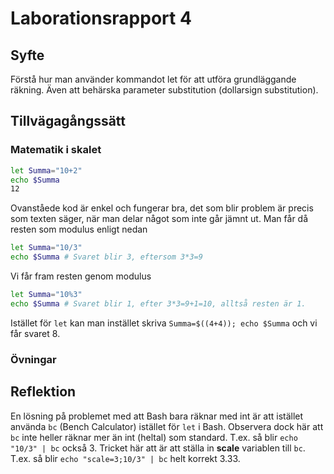# Laborationsrapport 4 #

## Syfte ##
Förstå hur man använder kommandot let för att utföra grundläggande räkning. Även att behärska parameter substitution (dollarsign substitution).

## Tillvägagångssätt ##

### Matematik i skalet ###
```bash
let Summa="10+2"
echo $Summa
12
```

Ovanståede kod är enkel och fungerar bra, det som blir problem är precis som texten säger, när man delar något som inte går jämnt ut. Man får då resten som modulus enligt nedan
```bash
let Summa="10/3"
echo $Summa # Svaret blir 3, eftersom 3*3=9
```

Vi får fram resten genom modulus
```bash
let Summa="10%3"
echo $Summa # Svaret blir 1, efter 3*3=9+1=10, alltså resten är 1.
```

Istället för `let` kan man instället skriva `Summa=$((4+4)); echo $Summa` och vi får svaret 8.

### Övningar ###

## Reflektion ##
En lösning på problemet med att Bash bara räknar med int är att istället använda `bc` (Bench Calculator) istället för `let` i Bash.
Observera dock här att `bc` inte heller räknar mer än int (heltal) som standard. T.ex. så blir `echo "10/3" | bc` också 3. Tricket här att är att ställa in __scale__ variablen till `bc`. T.ex. så blir `echo "scale=3;10/3" | bc` helt korrekt 3.33.

